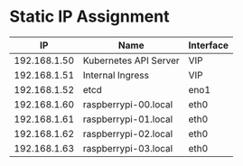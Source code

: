 # Static IP Assignment

| IP           | Name                  | Interface |
|--------------|-----------------------|-----------|
| 192.168.1.50 | Kubernetes API Server | VIP       |
| 192.168.1.51 | Internal Ingress      | VIP       |
| 192.168.1.52 | etcd                  | eno1      |
| 192.168.1.60 | raspberrypi-00.local  | eth0      |
| 192.168.1.61 | raspberrypi-01.local  | eth0      |
| 192.168.1.62 | raspberrypi-02.local  | eth0      |
| 192.168.1.63 | raspberrypi-03.local  | eth0      |
